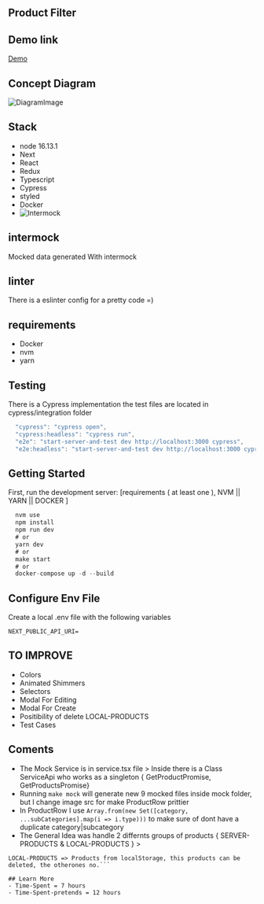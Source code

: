 ## Product Filter


## Demo link 
[Demo](https://Wait-Link/)


## Concept Diagram
![DiagramImage](https://Wait-Link/)

## Stack
- node 16.13.1
- Next
- React
- Redux
- Typescript
- Cypress
- styled
- Docker
- ![Intermock](https://github.com/google/intermock)


## intermock
Mocked data generated With intermock 

## linter
There is a eslinter config for a pretty code =)

## requirements
- Docker
- nvm
- yarn

## Testing
There is a Cypress implementation
the test files are located in cypress/integration folder

```js
  "cypress": "cypress open",
  "cypress:headless": "cypress run",
  "e2e": "start-server-and-test dev http://localhost:3000 cypress",
  "e2e:headless": "start-server-and-test dev http://localhost:3000 cypress:headless"
```

## Getting Started
First, run the development server:
[requirements ( at least one ), NVM || YARN || DOCKER ]
```js
  nvm use  
  npm install
  npm run dev
  # or
  yarn dev
  # or
  make start
  # or
  docker-compose up -d --build
```

## Configure Env File
Create a local .env file with the following variables
```
NEXT_PUBLIC_API_URI=
```

## TO IMPROVE
- Colors
- Animated Shimmers
- Selectors
- Modal For Editing
- Modal For Create
- Positibility of delete LOCAL-PRODUCTS
- Test Cases  


## Coments 
- The Mock Service is in service.tsx file > Inside there is a Class ServiceApi who works as a singleton { GetProductPromise, GetProductsPromise} 
- Running `make mock` will generate new 9 mocked files inside mock folder, but I change image src for make ProductRow prittier
- In ProductRow I use `Array.from(new Set([category, ...subCategories].map(i => i.type)))` to make sure of dont have a duplicate category|subcategory
- The General Idea was handle 2 differnts groups of products { SERVER-PRODUCTS & LOCAL-PRODUCTS } >
```SERVER-PRODUCTS => Products from endpoint
LOCAL-PRODUCTS => Products from localStorage, this products can be deleted, the otherones no.```

## Learn More
- Time-Spent = 7 hours
- Time-Spent-pretends = 12 hours

